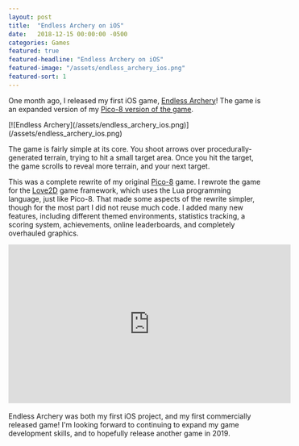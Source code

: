 ```yaml
---
layout: post
title:  "Endless Archery on iOS"
date:   2018-12-15 00:00:00 -0500
categories: Games
featured: true
featured-headline: "Endless Archery on iOS"
featured-image: "/assets/endless_archery_ios.png"
featured-sort: 1
---
```


One month ago, I released my first iOS game, [Endless Archery](https://itunes.apple.com/us/app/endless-archery/id1390437916)! The game is an expanded version of my [Pico-8 version of the game](/games/2018/02/09/endless-archery).

<div class='image-container'>
[![Endless Archery](/assets/endless_archery_ios.png)](/assets/endless_archery_ios.png)
</div>

The game is fairly simple at its core. You shoot arrows over procedurally-generated terrain, trying to hit a small target area. Once you hit the target, the game scrolls to reveal more terrain, and your next target.

This was a complete rewrite of my original [Pico-8](https://www.lexaloffle.com/pico-8.php) game. I rewrote the game for the [Love2D](https://love2d.org/) game framework, which uses the Lua programming language, just like Pico-8. That made some aspects of the rewrite simpler, though for the most part I did not reuse much code. I added many new features, including different themed environments, statistics tracking, a scoring system, achievements, online leaderboards, and completely overhauled graphics.

<div class='video-container'>
<div class="youtube-wrapper">
<iframe width="560px" height="315px" src="https://www.youtube.com/embed/TbIbqhKl9ec" frameborder="0" allowfullscreen>
</iframe>
</div>
</div>

Endless Archery was both my first iOS project, and my first commercially released game! I'm looking forward to continuing to expand my game development skills, and to hopefully release another game in 2019.
